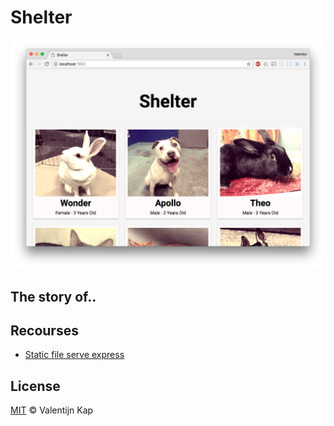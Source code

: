 # Shelter

![Banner][banner]

## The story of..


## Recourses
* [Static file serve express](https://expressjs.com/en/starter/static-files.html)

## License

[MIT][mit] © Valentijn Kap

[mit]: license
[banner]: preview.png
